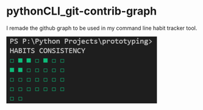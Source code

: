 # pythonCLI_git-contrib-graph
I remade the github graph to be used in my command line habit tracker tool.

<img src="https://github.com/jadenhensley/pythonCLI_git-contrib-graph/blob/main/screenshot.png">